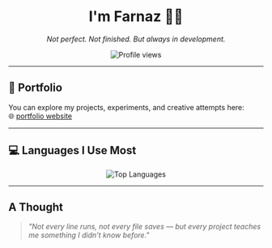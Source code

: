 <h1 align="center">I'm Farnaz 👩‍💻</h1>
<p align="center"><i>Not perfect. Not finished. But always in development.</i></p>

<p align="center">
  <img src="https://komarev.com/ghpvc/?username=farnaztr&label=Profile%20views&color=27ae60&style=flat" alt="Profile views" />
</p>

---

## 🔗 Portfolio

You can explore my projects, experiments, and creative attempts here:  
🌐 [portfolio website](https://farnaztr.github.io/farnaz-portfolio/)

---

## 💻 Languages I Use Most

<p align="center">
  <img src="https://github-readme-stats.vercel.app/api/top-langs/?username=farnaztr&layout=compact&langs_count=8&theme=default" alt="Top Languages" />
</p>

---

## A Thought

> _"Not every line runs, not every file saves — but every project teaches me something I didn’t know before."_
